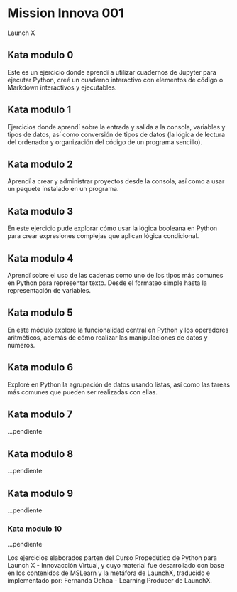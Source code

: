 # Mission Innova 001
Launch X

## Kata modulo 0
Este es un ejercicio donde aprendí a utilizar cuadernos de Jupyter para ejecutar Python,
creé un cuaderno interactivo con elementos de código o Markdown interactivos y ejecutables.

## Kata modulo 1
Ejercicios donde aprendí sobre la entrada y salida a la consola, variables y tipos de datos, 
así como conversión de tipos de datos (la lógica de lectura del ordenador y organización del 
código de un programa sencillo).

## Kata modulo 2
Aprendí a crear y administrar proyectos desde la consola, así como a usar un paquete instalado
en un programa.

## Kata modulo 3
En este ejercicio pude explorar cómo usar la lógica booleana en Python para crear expresiones 
complejas que aplican lógica condicional.

## Kata modulo 4
Aprendí sobre el uso de las cadenas como uno de los tipos más comunes en Python para representar
texto. Desde el formateo simple hasta la representación de variables.

## Kata modulo 5
En este módulo exploré la funcionalidad central en Python y los operadores aritméticos, además de
cómo realizar las manipulaciones de datos y números.

## Kata modulo 6
Exploré en Python la agrupación de datos usando listas, así como las tareas más comunes que pueden
ser realizadas con ellas.

## Kata modulo 7
...pendiente

## Kata modulo 8
...pendiente

## Kata modulo 9
...pendiente

### Kata modulo 10
...pendiente


Los ejercicios elaborados parten del Curso Propedútico de Python para Launch X - Innovacción Virtual,
y cuyo material fue desarrollado con base en los contenidos de MSLearn y la metáfora de LaunchX,
traducido e implementado por: Fernanda Ochoa - Learning Producer de LaunchX.
